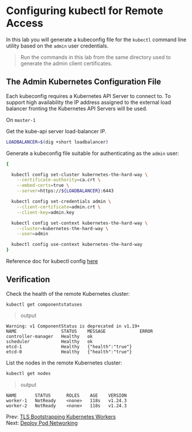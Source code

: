 # Configuring kubectl for Remote Access

In this lab you will generate a kubeconfig file for the `kubectl` command line utility based on the `admin` user credentials.

> Run the commands in this lab from the same directory used to generate the admin client certificates.

## The Admin Kubernetes Configuration File

Each kubeconfig requires a Kubernetes API Server to connect to. To support high availability the IP address assigned to the external load balancer fronting the Kubernetes API Servers will be used.

[//]: # (host:master-1)

On `master-1`

Get the kube-api server load-balancer IP.

```bash
LOADBALANCER=$(dig +short loadbalancer)
```

Generate a kubeconfig file suitable for authenticating as the `admin` user:

```bash
{

  kubectl config set-cluster kubernetes-the-hard-way \
    --certificate-authority=ca.crt \
    --embed-certs=true \
    --server=https://${LOADBALANCER}:6443

  kubectl config set-credentials admin \
    --client-certificate=admin.crt \
    --client-key=admin.key

  kubectl config set-context kubernetes-the-hard-way \
    --cluster=kubernetes-the-hard-way \
    --user=admin

  kubectl config use-context kubernetes-the-hard-way
}
```

Reference doc for kubectl config [here](https://kubernetes.io/docs/tasks/access-application-cluster/configure-access-multiple-clusters/)

## Verification

Check the health of the remote Kubernetes cluster:

```
kubectl get componentstatuses
```

> output

```
Warning: v1 ComponentStatus is deprecated in v1.19+
NAME                 STATUS    MESSAGE             ERROR
controller-manager   Healthy   ok
scheduler            Healthy   ok
etcd-1               Healthy   {"health":"true"}
etcd-0               Healthy   {"health":"true"}
```

List the nodes in the remote Kubernetes cluster:

```bash
kubectl get nodes
```

> output

```
NAME       STATUS      ROLES    AGE    VERSION
worker-1   NotReady    <none>   118s   v1.24.3
worker-2   NotReady    <none>   118s   v1.24.3
```

Prev: [TLS Bootstrapping Kubernetes Workers](11-tls-bootstrapping-kubernetes-workers.md)</br>
Next: [Deploy Pod Networking](13-configure-pod-networking.md)
